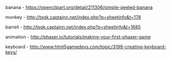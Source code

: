 banana		- https://openclipart.org/detail/211306/simple-peeled-banana

monkey 		- http://tsgk.captainn.net/index.php?p=sheetinfo&t=178

barrell 	- http://tsgk.captainn.net/index.php?p=sheetinfo&t=1685

animation	- http://phaser.io/tutorials/making-your-first-phaser-game

keyboard	- http://www.html5gamedevs.com/topic/3199-creating-keyboard-keys/

